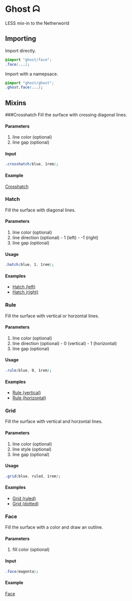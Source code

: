 Ghost ᗣ
=======
LESS mix-in to the Netherworld

Importing
---------
Import directly.
```css
@import "ghost/face";
.face(...);
```
Import with a namepsace.
```css
@import "ghost/ghost";
.ghost.face(...);
```

Mixins
------

###Crosshatch
Fill the surface with crossing diagonal lines.

#### Parameters
  1. line color (optional)
  1. line gap (optional)

#### Input
```css
.crosshatch(blue, 1rem);
```
#### Example
[Crosshatch](http://s.codepen.io/tappily/debug/EyJEOj#crosshatch)

### Hatch
Fill the surface with diagonal lines.

#### Parameters
  1. line color (optional)
  1. line direction (optional)
    - 1 (left)
    - -1 (right)
  1. line gap (optional)

#### Usage
```css
.hatch(blue, 1, 1rem);
```
#### Examples
- [Hatch (left)](http://s.codepen.io/tappily/debug/EyJEOj#hatch-left)
- [Hatch (right)](http://s.codepen.io/tappily/debug/EyJEOj#hatch-right)

### Rule
Fill the surface with vertical or horzontal lines.

#### Parameters
  1. line color (optional)
  1. line direction (optional)
    - 0 (vertical)
    - 1 (horizontal)
  1. line gap (optional)

#### Usage
```css
.rule(blue, 0, 1rem);
```
#### Examples
- [Rule (vertical)](http://s.codepen.io/tappily/debug/EyJEOj#rule-vertical)
- [Rule (horizontal)](http://s.codepen.io/tappily/debug/EyJEOj#rule-horizontal)

### Grid
Fill the surface with vertical and horzontal lines.

#### Parameters
  1. line color (optional)
  1. line style (optional)
  1. line gap (optional)

#### Usage
```css
.grid(blue, ruled, 1rem);
```
#### Examples
- [Grid (ruled)](http://s.codepen.io/tappily/debug/EyJEOj#grid-ruled)
- [Grid (dotted)](http://s.codepen.io/tappily/debug/EyJEOj#grid-dotted)

### Face
Fill the surface with a color and draw an outline.

#### Parameters
  1. fill color (optional)

#### Input
```css
.face(magenta);
```
#### Example
[Face](http://s.codepen.io/tappily/debug/EyJEOj#face)
